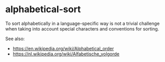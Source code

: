 # alphabetical-sort

To sort alphabetically in a language-specific way is not a trivial challenge when taking into account special characters and conventions for sorting.

See also:
* https://en.wikipedia.org/wiki/Alphabetical_order
* https://nl.wikipedia.org/wiki/Alfabetische_volgorde
